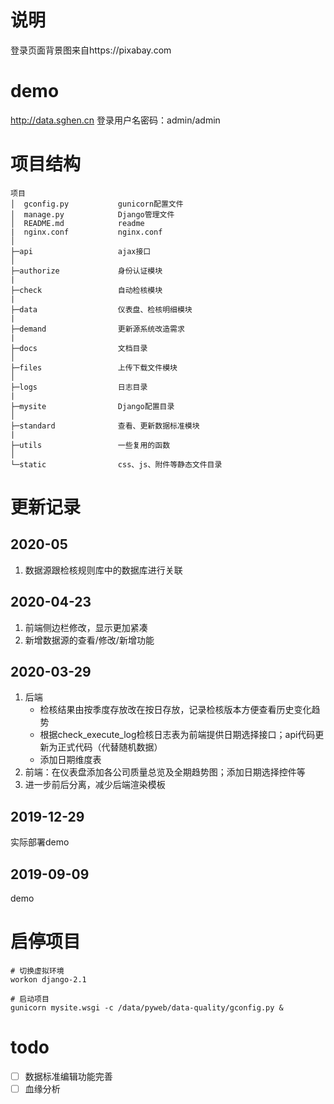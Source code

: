 # 说明
登录页面背景图来自https://pixabay.com

# demo
http://data.sghen.cn
登录用户名密码：admin/admin

# 项目结构
```
项目
│  gconfig.py           gunicorn配置文件
│  manage.py            Django管理文件
│  README.md            readme
|  nginx.conf           nginx.conf
│
├─api                   ajax接口
│
├─authorize             身份认证模块
|
├─check                 自动检核模块
|
├─data                  仪表盘、检核明细模块
|
├─demand                更新源系统改造需求
|
├─docs                  文档目录
│
├─files                 上传下载文件模块
│
├─logs                  日志目录
|
├─mysite                Django配置目录
│
├─standard              查看、更新数据标准模块
|
├─utils                 一些复用的函数
│
└─static                css、js、附件等静态文件目录
```


# 更新记录
## 2020-05
1. 数据源跟检核规则库中的数据库进行关联

## 2020-04-23
1. 前端侧边栏修改，显示更加紧凑
2. 新增数据源的查看/修改/新增功能


## 2020-03-29
1. 后端
    - 检核结果由按季度存放改在按日存放，记录检核版本方便查看历史变化趋势
    - 根据check_execute_log检核日志表为前端提供日期选择接口；api代码更新为正式代码（代替随机数据）
    - 添加日期维度表
2. 前端：在仪表盘添加各公司质量总览及全期趋势图；添加日期选择控件等
3. 进一步前后分离，减少后端渲染模板

## 2019-12-29
实际部署demo

## 2019-09-09
demo


# 启停项目
```
# 切换虚拟环境
workon django-2.1

# 启动项目
gunicorn mysite.wsgi -c /data/pyweb/data-quality/gconfig.py &
```

# todo
- [ ] 数据标准编辑功能完善
- [ ] 血缘分析